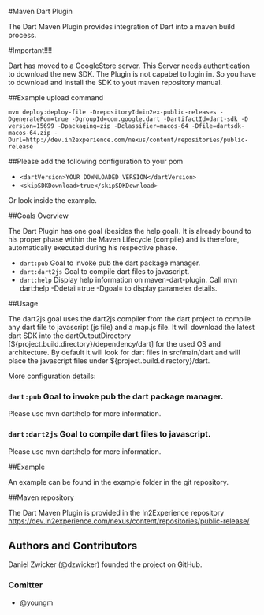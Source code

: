 #Maven Dart Plugin

The Dart Maven Plugin provides integration of Dart into a maven build process.

#Important!!!!

Dart has moved to a GoogleStore server. This Server needs authentication to download the new SDK. The Plugin is not capabel to login in. So you have to download and install the SDK to yout maven repository manual.

##Example upload command

`mvn deploy:deploy-file -DrepositoryId=in2ex-public-releases -DgeneratePom=true -DgroupId=com.google.dart -DartifactId=dart-sdk -D version=15699 -Dpackaging=zip -Dclassifier=macos-64 -Dfile=dartsdk-macos-64.zip -Durl=http://dev.in2experience.com/nexus/content/repositories/public-release`

##Please add the following configuration to your pom

* `<dartVersion>YOUR DOWNLOADED VERSION</dartVersion>`
* `<skipSDKDownload>true</skipSDKDownload>`

Or look inside the example.

##Goals Overview

The Dart Plugin has one goal (besides the help goal). It is already bound to his proper phase within the Maven Lifecycle (compile) and is therefore, automatically executed during his respective phase.

* `dart:pub` Goal to invoke pub the dart package manager.
* `dart:dart2js` Goal to compile dart files to javascript.
* `dart:help`  Display help information on maven-dart-plugin. Call mvn dart:help -Ddetail=true -Dgoal=<goal-name> to display parameter details.

##Usage

The dart2js goal uses the dart2js compiler from the dart project to compile any dart file to javascript (js file) and a map.js file. It will download the latest dart SDK into the dartOutputDirectory [${project.build.directory}/dependency/dart] for the used OS and architecture. By default it will look for dart files in src/main/dart and will place the javascript files under ${project.build.directory}/dart.

More configuration details:

### `dart:pub` Goal to invoke pub the dart package manager.

Please use mvn dart:help for more information.

### `dart:dart2js` Goal to compile dart files to javascript. 

Please use mvn dart:help for more information.
    
##Example

An example can be found in the example folder in the git repository.

##Maven repository

The Dart Maven Plugin is provided in the In2Experience repository https://dev.in2experience.com/nexus/content/repositories/public-release/

## Authors and Contributors
Daniel Zwicker (@dzwicker) founded the project on GitHub.

### Comitter

* @youngm